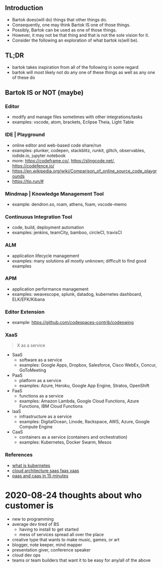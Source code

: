 <!-- no-select -->

## Introduction
* Bartok does(will do) things that other things do.
* Consequently, one may think Bartok IS one of those things.
* Possibly, Bartok can be used as one of those things.
* However, it may not be that thing and that is not the sole vision for it.
* Consider the following an exploration of what bartok is(will be).

## TL;DR
* bartok takes inspiration from all of the following in some regard
* bartok will most likely not do any one of these things as well as any one of these do

## Bartok IS or NOT (maybe)

### Editor
- modify and manage files sometimes with other integrations/tasks
- examples: vscode, atom, brackets, Eclipse Theia, Light Table

### IDE | Playground
- online editor and web-based code share/run
- examples: plunker, codepen, stackblitz, runkit, glitch, observables, iodide.io, jupyter notebook
- more: https://codeframe.co/, https://slingcode.net/, https://codefence.io/
- https://en.wikipedia.org/wiki/Comparison_of_online_source_code_playgrounds
- https://tio.run/#

### Mindmap | Knowledge Management Tool
- example: dendron.so, roam, athens, foam, vscode-memo

### Continuous Integration Tool
- code, build, deployment automation
- examples: jenkins, teamCity, bamboo, circleCI, travisCI

### ALM
- application lifecycle management
- examples: many solutions all mostly unknown; difficult to find good examples

### APM
- application performance management
- examples: weavescope, splunk, datadog, kubernetes dashboard, ELK/EFK/Kibana

### Editor Extension
- example: https://github.com/codespaces-contrib/codeswing

### XaaS

> X as a service

- SaaS
	- software as a service
	- examples: Google Apps, Dropbox, Salesforce, Cisco WebEx, Concur, GoToMeeting
- PaaS
	- platform as a service
	- examples: Azure, Heroku, Google App Engine, Stratos, OpenShift
- FaaS
	- functions as a service
	- examples: Amazon Lambda, Google Cloud Functions, Azure Functions, IBM Cloud Functions
- IaaS
	- infrastructure as a service
	- examples: DigitalOcean, Linode, Rackspace, AWS, Azure, Google Compute Engine
- CaaS
	- containers as a service (containers and orchestration)
	- examples: Kubernetes, Docker Swarm, Mesos


### References
- [what is kubernetes](https://kubernetes.io/docs/concepts/overview/what-is-kubernetes/)
- [cloud architecture saas faas xaas](https://brainhub.eu/blog/cloud-architecture-saas-faas-xaas/)
- [paas and caas in 15 minutes](https://tanzu.vmware.com/content/intersect/paas-and-caas-in-15-minutes)


2020-08-24 thoughts about who customer is
=========================================
- new to programming
- average dev tired of BS
	- having to install to get started
	- mess of services spread all over the place
- creative type that wants to make music, games, or art
- blogger, note keeper, mind mapper
- presentation giver, conference speaker
- cloud dev ops
- teams or team builders that want it to be easy for any/all of the above
